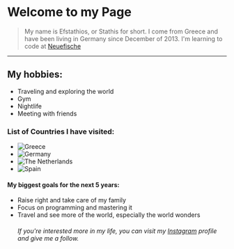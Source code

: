 # Welcome to my Page
> My name is Efstathios, or Stathis for short. I come from Greece and have been living in Germany since December of 2013. I'm learning to code at [Neuefische](https://www.neuefische.de/) 
---
## My hobbies:
- Traveling and exploring the world
- Gym
- Nightlife
- Meeting with friends
### List of Countries I have visited:
- ![Greece](https://th.bing.com/th/id/OIP.-qRAIL2xc6mQpCQjlHE0OwHaHa?w=183&h=183&c=7&r=0&o=5&pid=1.7)
- ![Germany](https://th.bing.com/th/id/OIP.4GyXlopzJkUyPMOnyI7yrgHaHa?w=177&h=180&c=7&r=0&o=5&pid=1.7)
- ![The Netherlands](https://th.bing.com/th/id/OIP.sZwfBDyMCEaCqkp7DMi1ywHaE8?w=258&h=180&c=7&r=0&o=5&pid=1.7)
- ![Spain](https://th.bing.com/th/id/OIP.5B0l6-_NI9eQmVwqeNb4JQHaHa?w=166&h=180&c=7&r=0&o=7&pid=1.7&rm=3)
  
#### My biggest goals for the next 5 years:
- Raise right and take care of my family
- Focus on programming and mastering it
- Travel and see more of the world, especially the world wonders
  ###### If you're interested more in my life, you can visit my [Instagram](https://www.instagram.com/stathis_tsan/) profile and give me a follow.
